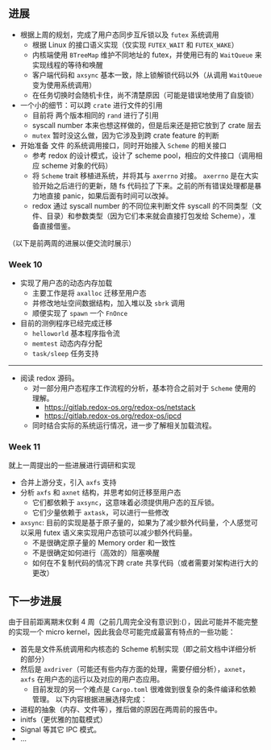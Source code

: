 ## 进展

+ 根据上周的规划，完成了用户态同步互斥锁以及 `futex` 系统调用
  - 根据 Linux 的接口语义实现（仅实现 `FUTEX_WAIT` 和 `FUTEX_WAKE`）
  - 内核端使用 `BTreeMap` 维护不同地址的 futex，并使用已有的 `WaitQueue` 来实现线程的等待和唤醒
  - 客户端代码和 `axsync` 基本一致，除上锁解锁代码以外（从调用 `WaitQueue` 变为使用系统调用）
  - 在任务切换时会随机卡住，尚不清楚原因（可能是错误地使用了自旋锁）
+ 一个小的细节：可以跨 `crate` 进行文件的引用
  - 目前将 两个版本相同的 `rand` 进行了引用
  - syscall number 本来也想这样做的，但是后来还是把它放到了 crate 层去
  - `mutex` 暂时没这么做，因为它涉及到跨 crate feature 的判断
+ 开始准备 文件 的系统调用接口，同时开始接入 `Scheme` 的相关接口
  - 参考 redox 的设计模式，设计了 scheme pool，相应的文件接口（调用相应 scheme 对象的代码）
  - 将 `Scheme` trait 移植进系统，并将其与 `axerrno` 对接。
    `axerrno` 是在大实验开始之后进行的更新，随 fs 代码拉了下来。之前的所有错误处理都是暴力地直接 panic，如果后面有时间可以改掉。
  - redox 通过 syscall number 的不同位来判断文件 syscall 的不同类型（文件、目录）和参数类型（因为它们本来就会直接打包发给 Scheme），准备直接借鉴。
  

（以下是前两周的进展以便交流时展示）

### Week 10

+ 实现了用户态的动态内存加载
  - 主要工作是将 `axalloc` 迁移至用户态
  - 并修改地址空间数据结构，加入堆以及 `sbrk` 调用
  - 顺便实现了 `spawn` 一个 `FnOnce`
+ 目前的测例程序已经完成迁移
  - `helloworld` 基本程序指令流
  - `memtest` 动态内存分配
  - `task/sleep` 任务支持

---
  
+ 阅读 redox 源码。
  - 对一部分用户态程序工作流程的分析，基本符合之前对于 `Scheme` 使用的理解。
    + https://gitlab.redox-os.org/redox-os/netstack
    + https://gitlab.redox-os.org/redox-os/ipcd
  - 同时结合实际的系统运行情况，进一步了解相关加载流程。

### Week 11

就上一周提出的一些进展进行调研和实现
  + 合并上游分支，引入 `axfs` 支持
  + 分析 `axfs` 和 `axnet` 结构，并思考如何迁移至用户态
    - 它们都依赖于 `axsync`，这意味着必须提供用户态的互斥锁。
    - 它们少量依赖于 `axtask`，可以进行一些修改
  + `axsync`: 目前的实现是基于原子量的，如果为了减少额外代码量，个人感觉可以采用 futex 语义来实现用户态锁可以减少额外代码量。
    - 不是很确定原子量的 Memory order 和一致性
    - 不是很确定如何进行（高效的）阻塞唤醒
    - 如何在不复制代码的情况下跨 crate 共享代码（或者需要对架构进行大的更改）

## 下一步进展

由于目前距离期末仅剩 4 周（之前几周完全没有意识到:(），因此可能并不能完整的实现一个 micro kernel，因此我会尽可能完成最富有特点的一些功能：
+ 首先是文件系统调用和内核态的 Scheme 机制实现（即之前文档中详细分析的部分）
+ 然后是 `axdriver`（可能还有些内存方面的处理，需要仔细分析），`axnet`，`axfs` 在用户态的运行以及对应的用户态应用。
  - 目前发现的另一个难点是 `Cargo.toml` 很难做到很复杂的条件编译和依赖管理。
以下内容根据进展选择完成：
+ 进程的抽象（内存、文件等），推后做的原因在两周前的报告中。
+ initfs（更优雅的加载模式）
+ Signal 等其它 IPC 模式。
+ ...
